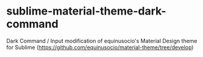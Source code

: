 # sublime-material-theme-dark-command
Dark Command / Input modification of equinusocio's Material Design theme for Sublime (https://github.com/equinusocio/material-theme/tree/develop)
